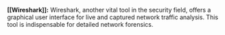 **[[Wireshark]]:** Wireshark, another vital tool in the security field, offers a graphical user interface for live and captured network traffic analysis. This tool is indispensable for detailed network forensics.